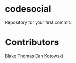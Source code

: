 # codesocial
Repository for your first commit.

# Contributors
[Blake Thomas](http://twitter.com/dijjnn)
[Dan Kotowski](https://github.com/djkotowski)
